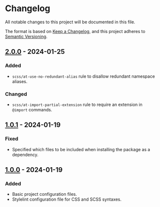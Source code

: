 # Changelog

All notable changes to this project will be documented in this file.

The format is based on [Keep a Changelog](https://keepachangelog.com/en/1.1.0/),
and this project adheres to [Semantic Versioning](https://semver.org/spec/v2.0.0.html).

## [2.0.0] - 2024-01-25

### Added

- `scss/at-use-no-redundant-alias` rule to disallow redundant namespace aliases.

### Changed

- `scss/at-import-partial-extension` rule to require an extension in `@import` commands.

## [1.0.1] - 2024-01-19

### Fixed

- Specified which files to be included when installing the package as a dependency.

## [1.0.0] - 2024-01-19

### Added

- Basic project configuration files.
- Stylelint configuration file for CSS and SCSS syntaxes.

[2.0.0]: https://github.com/koshikishi/stylelint-config/compare/v1.0.1...v2.0.0
[1.0.1]: https://github.com/koshikishi/stylelint-config/compare/v1.0.0...v1.0.1
[1.0.0]: https://github.com/koshikishi/stylelint-config/releases/tag/v1.0.0
